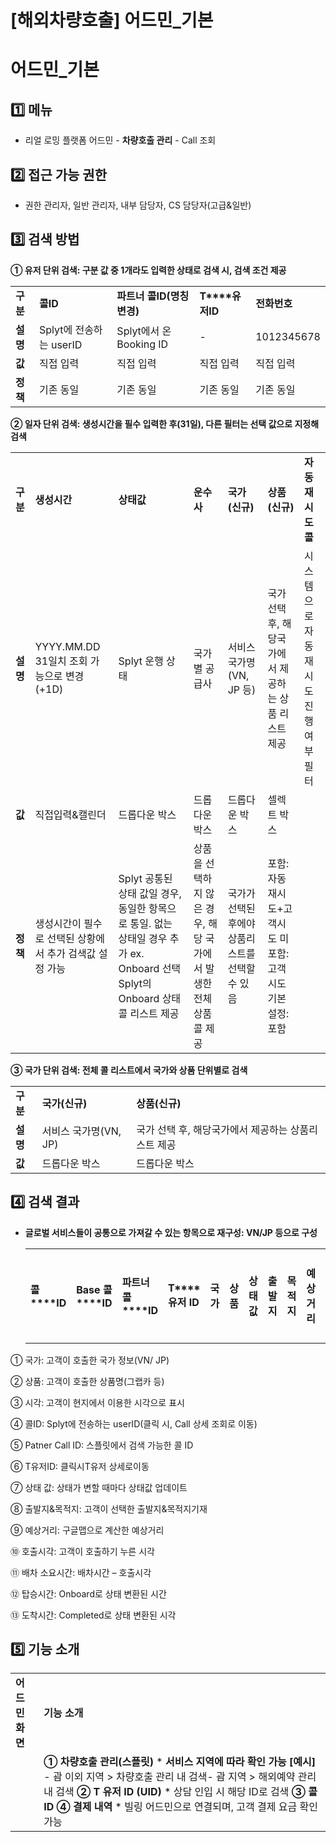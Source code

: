 # [해외차량호출] 어드민_기본

**어드민\_기본**
===========

**1️⃣ 메뉴**
----------

* 리얼 로밍 플랫폼 어드민 - **차량호출 관리** - Call 조회

**2️⃣ 접근 가능 권한**
----------------

* 권한 관리자, 일반 관리자, 내부 담당자, CS 담당자(고급&일반)

**3️⃣ 검색 방법**
-------------

**① 유저 단위 검색: 구분 값 중 1개라도 입력한 상태로 검색 시, 검색 조건 제공**

|  |  |  |  |  |
| --- | --- | --- | --- | --- |
| **구분** | **콜ID** | **파트너 콜ID(명칭변경)** | **T****유저ID** | **전화번호** |
| **설명** | Splyt에 전송하는 userID | Splyt에서 온 Booking ID | - | 1012345678 |
| **값** | 직접 입력 | 직접 입력 | 직접 입력 | 직접 입력 |
| **정책** | 기존 동일 | 기존 동일 | 기존 동일 | 기존 동일 |

**② 일자 단위 검색: 생성시간을 필수 입력한 후(31일), 다른 필터는 선택 값으로 지정해 검색**

|  |  |  |  |  |  |  |
| --- | --- | --- | --- | --- | --- | --- |
| **구분** | **생성시간** | **상태값** | **운수사** | **국가(신규)** | **상품(신규)** | **자동재시도 콜** |
| **설명** | YYYY.MM.DD  31일치 조회 가능으로 변경(+1D) | Splyt 운행 상태 | 국가별 공급사 | 서비스 국가명 (VN, JP 등) | 국가 선택 후, 해당국가에서 제공하는 상품 리스트 제공 | 시스템으로 자동 재시도 진행여부 필터 |
| **값** | 직접입력&캘린더 | 드롭다운 박스 | 드롭다운 박스 | 드롭다운 박스 | 셀렉트 박스 |
| **정책** | 생성시간이 필수로 선택된 상황에서 추가 검색값 설정 가능 | Splyt 공통된 상태 값일 경우, 동일한 항목으로 통일. 없는 상태일 경우 추가  ex. Onboard 선택 Splyt의 Onboard 상태 콜 리스트 제공 | 상품을 선택하지 않은 경우, 해당 국가에서 발생한 전체 상품콜 제공 | 국가가 선택된 후에야 상품리스트를 선택할 수 있음 | 포함: 자동재시도+고객시도 미포함: 고객시도 기본설정: 포함 |

**③ 국가 단위 검색: 전체 콜 리스트에서 국가와 상품 단위별로 검색**

|  |  |  |
| --- | --- | --- |
| **구분** | **국가(신규)** | **상품(신규)** |
| **설명** | 서비스 국가명(VN, JP) | 국가 선택 후, 해당국가에서 제공하는 상품리스트 제공 |
| **값** | 드롭다운 박스 | 드롭다운 박스 |

**4️⃣ 검색 결과**
-------------

* ******글로벌 서비스들이 공통으로 가져갈 수 있는 항목으로 재구성: VN/JP 등으로 구성******

  |  |  |  |  |  |  |  |  |  |  |  |  |  |  |  |
  | --- | --- | --- | --- | --- | --- | --- | --- | --- | --- | --- | --- | --- | --- | --- |
  | **콜****ID** | **Base** **콜****ID** | **파트너** **콜****ID** | **T****유저** **ID** | **국가** | **상품** | **상태값** | **출발지** | **목적지** | **예상** **거리** | **호출** **시각** | **배차** **소요시간** | **탑승** **시각** | **도착** **시각** | **결제내역** |

① 국가: 고객이 호출한 국가 정보(VN/ JP)

② 상품: 고객이 호출한 상품명(그랩카 등)

③ 시각: 고객이 현지에서 이용한 시각으로 표시

④ 콜ID: Splyt에 전송하는 userID(클릭 시, Call 상세 조회로 이동)

⑤ Patner Call ID: 스플릿에서 검색 가능한 콜 ID

⑥ T유저ID: 클릭시T유저 상세로이동

⑦ 상태 값: 상태가 변할 때마다 상태값 업데이트

⑧ 출발지&목적지: 고객이 선택한 출발지&목적지기재

⑨ 예상거리: 구글맵으로 계산한 예상거리

⑩ 호출시각: 고객이 호출하기 누른 시각

⑪ 배차 소요시간: 배차시간 – 호출시각

⑫ 탑승시간: Onboard로 상태 변환된 시간

⑬ 도착시간: Completed로 상태 변환된 시각

**5️⃣ 기능 소개**
-------------

|  |  |
| --- | --- |
| **어드민 화면** | **기능 소개** |
|  | **① 차량호출 관리(스플릿)**   * **서비스 지역에 따라 확인 가능  [예시]** - 괌 이외 지역 > 차량호출 관리 내 검색- 괌 지역 > 해외예약 관리 내 검색   **② T** **유저 ID (UID)**   * 상담 인입 시 해당 ID로 검색   **③ 콜 ID**  **④ 결제 내역**   * 빌링 어드민으로 연결되며, 고객 결제 요금 확인 가능 |